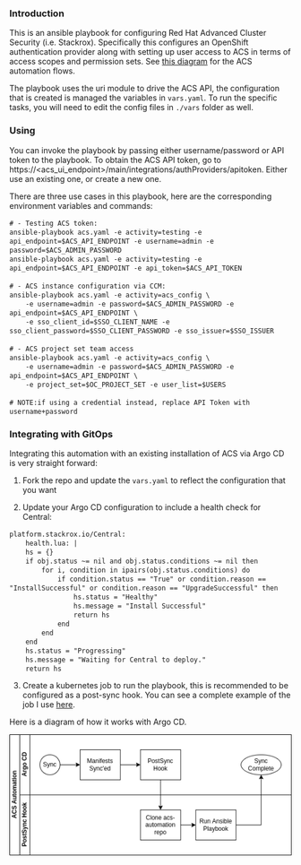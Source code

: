 ### Introduction

This is an ansible playbook for configuring Red Hat Advanced Cluster Security (i.e. Stackrox). Specifically this configures an OpenShift authentication provider along with setting up user access to ACS in terms of access scopes and permission sets. See [this diagram](https://app.mural.co/t/platformservices5977/m/platformservices5977/1648830590650/22bf3714ed349ecf6440821d5687c56a1c23319f?sender=ubd5b0c8c42584deffe081219) for the ACS automation flows.

The playbook uses the uri module to drive the ACS API, the configuration that is created is managed the variables in `vars.yaml`. To run the specific tasks, you will need to edit the config files in `./vars` folder as well.

### Using

You can invoke the playbook by passing either username/password or API token to the playbook. To obtain the ACS API token, go to https://<acs_ui_endpoint>/main/integrations/authProviders/apitoken. Either use an existing one, or create a new one.

There are three use cases in this playbook, here are the corresponding environment variables and commands:
```shell
# - Testing ACS token:
ansible-playbook acs.yaml -e activity=testing -e api_endpoint=$ACS_API_ENDPOINT -e username=admin -e password=$ACS_ADMIN_PASSWORD
ansible-playbook acs.yaml -e activity=testing -e api_endpoint=$ACS_API_ENDPOINT -e api_token=$ACS_API_TOKEN

# - ACS instance configuration via CCM:
ansible-playbook acs.yaml -e activity=acs_config \
    -e username=admin -e password=$ACS_ADMIN_PASSWORD -e api_endpoint=$ACS_API_ENDPOINT \
    -e sso_client_id=$SSO_CLIENT_NAME -e sso_client_password=$SSO_CLIENT_PASSWORD -e sso_issuer=$SSO_ISSUER

# - ACS project set team access
ansible-playbook acs.yaml -e activity=acs_config \
    -e username=admin -e password=$ACS_ADMIN_PASSWORD -e api_endpoint=$ACS_API_ENDPOINT \
    -e project_set=$OC_PROJECT_SET -e user_list=$USERS

# NOTE:if using a credential instead, replace API Token with username+password
```


### Integrating with GitOps

Integrating this automation with an existing installation of ACS via Argo CD is very straight forward:

1. Fork the repo and update the `vars.yaml` to reflect the configuration that you want

2. Update your Argo CD configuration to include a health check for Central:

```
platform.stackrox.io/Central:
    health.lua: |
    hs = {}
    if obj.status ~= nil and obj.status.conditions ~= nil then
        for i, condition in ipairs(obj.status.conditions) do
            if condition.status == "True" or condition.reason == "InstallSuccessful" or condition.reason == "UpgradeSuccessful" then
                hs.status = "Healthy"
                hs.message = "Install Successful"
                return hs
            end
        end
    end
    hs.status = "Progressing"
    hs.message = "Waiting for Central to deploy."
    return hs
```

3. Create a kubernetes job to run the playbook, this is recommended to be configured as a post-sync hook. You can see a complete example of the job I use [here](https://github.com/gnunn-gitops/cluster-config/blob/main/components/apps/acs-operator/overlays/oauth/init-acs.yaml).

Here is a diagram of how it works with Argo CD.

![GitOps Flow](docs/img/gitops-flow.png)
